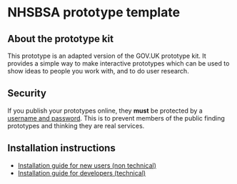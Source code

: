 # NHSBSA prototype template

## About the prototype kit

This prototype is an adapted version of the GOV.UK prototype kit. It provides a simple way to make interactive prototypes which can be used to show ideas to people you work with, and to do user research.

## Security

If you publish your prototypes online, they **must** be protected by a [username and password](https://govuk-prototype-kit.herokuapp.com/docs/publishing-on-heroku). This is to prevent members of the public finding prototypes and thinking they are real services.

## Installation instructions

- [Installation guide for new users (non technical)](https://govuk-prototype-kit.herokuapp.com/docs/install/introduction)
- [Installation guide for developers (technical)](https://govuk-prototype-kit.herokuapp.com/docs/install/developer-install-instructions)
